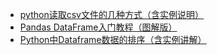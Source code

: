 * [python读取csv文件的几种方式（含实例说明）](https://blog.csdn.net/qq_43160348/article/details/124331781)
* [Pandas DataFrame入门教程（图解版）](http://c.biancheng.net/pandas/dataframe.html)
* [Python中Dataframe数据的排序（含实例讲解）](https://blog.csdn.net/wzk4869/article/details/126370595)


